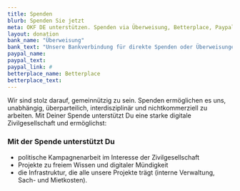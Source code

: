 ```yaml
---
title: Spenden
blurb: Spenden Sie jetzt
meta: OKF DE unterstützen. Spenden via Überweisung, Betterplace, Paypal
layout: donation
bank_name: "Überweisung"
bank_text: "Unsere Bankverbindung für direkte Spenden oder Überweisungen und Daueraufträge ist:"
paypal_name:
paypal_text:
paypal_link: #
betterplace_name: Betterplace
betterplace_text: 
---
```


Wir sind stolz darauf, gemeinnützig zu sein. Spenden ermöglichen es uns, unabhängig, überparteilich, interdisziplinär und nichtkommerziell zu arbeiten. Mit Deiner Spende unterstützt Du eine starke digitale Zivilgesellschaft und ermöglichst:

### Mit der Spende unterstützt Du

- politische Kampagnenarbeit im Interesse der Zivilgesellschaft
- Projekte zu freiem Wissen und digitaler Mündigkeit
- die Infrastruktur, die alle unsere Projekte trägt (interne Verwaltung, Sach- und Mietkosten). 